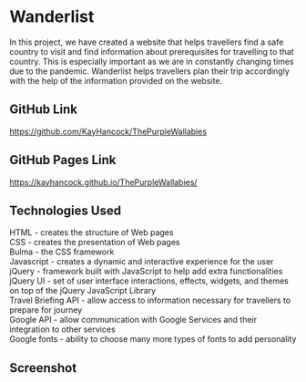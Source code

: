 # Wanderlist
In this project, we have created a website that helps travellers find a safe country to visit and find information about prerequisites for travelling to that country. This is especially important as we are in constantly changing times due to the pandemic. Wanderlist helps travellers plan their trip accordingly with the help of the information provided on the website.
## GitHub Link
https://github.com/KayHancock/ThePurpleWallabies
## GitHub Pages Link
https://kayhancock.github.io/ThePurpleWallabies/
## Technologies Used
HTML - creates the structure of Web pages <br />
CSS - creates the presentation of Web pages <br />
Bulma - the CSS framework <br />
Javascript - creates a dynamic and interactive experience for the user <br />
jQuery - framework built with JavaScript to help add extra functionalities <br />
jQuery UI - set of user interface interactions, effects, widgets, and themes on top of the jQuery JavaScript Library <br />
Travel Briefing API - allow access to information necessary for travellers to prepare for journey <br />
Google API - allow communication with Google Services and their integration to other services <br />
Google fonts - ability to choose many more types of fonts to add personality
## Screenshot
